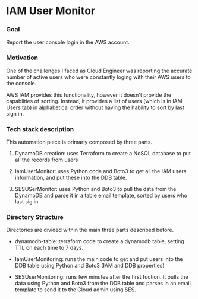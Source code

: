 # IAM User Monitor

### Goal
Report the user console login in the AWS account.

### Motivation
One of the challenges I faced as Cloud Engineer was reporting the accurate number of active users who were constantly loging with their AWS users to the console.

AWS IAM provides this functionality, however it doesn't provide the capablities of sorting. Instead, it provides a list of users (which is in IAM Users tab) in alphabetical order without having the hability to sort by last sign in.

### Tech stack description
This automation piece is primarly composed by three parts.
1. DynamoDB creation: uses Terraform to create a NoSQL database to put all the records from users

2. IamUserMonitor: uses Python code and Boto3 to get all the IAM users information, and put these into the DDB table.

3. SESUSerMonitor: uses Python and Boto3 to pull the data from the DynamoDB and parse it in a table email template, sorted by users who last sig in.

### Directory Structure
Directories are divided within the main three parts described before.

- dynamodb-table: terraform code to create a dynamodb table, setting TTL on each time to 7 days.

- IamUserMonitoring: runs the main code to get and put users into the DDB table using Python and Boto3 (IAM and DDB properties)

- SESUserMonitoring: runs few minutes after the first fuction. It pulls the data using Python and Boto3 from the DDB table and parses in an email template to send it to the Cloud admin using SES.